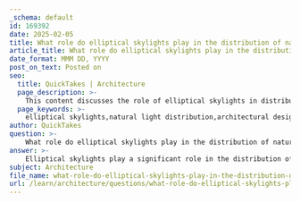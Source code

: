 ```yaml
---
_schema: default
id: 169392
date: 2025-02-05
title: What role do elliptical skylights play in the distribution of natural light?
article_title: What role do elliptical skylights play in the distribution of natural light?
date_format: MMM DD, YYYY
post_on_text: Posted on
seo:
  title: QuickTakes | Architecture
  page_description: >-
    This content discusses the role of elliptical skylights in distributing natural light, enhancing architectural aesthetics, improving occupant well-being, and reducing energy costs.
  page_keywords: >-
    elliptical skylights,natural light distribution,architectural design,sunlight diffusion,aesthetic quality,energy efficiency,glare reduction,indoor atmosphere,natural lighting,building innovation
author: QuickTakes
question: >-
    What role do elliptical skylights play in the distribution of natural light?
answer: >-
    Elliptical skylights play a significant role in the distribution of natural light within architectural spaces. Their unique shape allows for a broader and softer diffusion of sunlight compared to traditional rectangular skylights. This design feature can enhance the aesthetic quality of a building while also improving the well-being of its occupants.\n\nIn the case of the Sugamo Shinkin Bank, the use of three elliptical skylights allows natural light to penetrate through all three levels of the building. This not only creates a bright and inviting interior but also fosters a strong connection between the indoor environment and the outside world. The soft light that filters through these skylights contributes to a pleasant atmosphere, reducing the reliance on artificial lighting and thereby lowering energy costs.\n\nMoreover, the elliptical shape of the skylights can help in minimizing glare, which is often a concern with more direct sunlight. This results in a more comfortable environment for users, as the light is evenly distributed throughout the space. The integration of such skylights also emphasizes the architectural innovation in utilizing natural light as a key design element, enhancing both functionality and aesthetic appeal.\n\nIn summary, elliptical skylights are instrumental in maximizing natural light distribution, creating a harmonious and inviting atmosphere while promoting sustainability through reduced energy consumption.
subject: Architecture
file_name: what-role-do-elliptical-skylights-play-in-the-distribution-of-natural-light.md
url: /learn/architecture/questions/what-role-do-elliptical-skylights-play-in-the-distribution-of-natural-light
---
```


&nbsp;